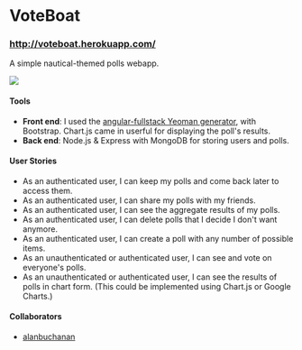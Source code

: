 # VoteBoat
### http://voteboat.herokuapp.com/
A simple nautical-themed polls webapp.

![](http://i.imgur.com/kJ21dmC.png)

#### Tools
- **Front end**: I used the [angular-fullstack Yeoman generator](https://github.com/DaftMonk/generator-angular-fullstack), with Bootstrap. Chart.js came in userful for displaying the poll's results.
- **Back end**: Node.js & Express with MongoDB for storing users and polls.

#### User Stories
- As an authenticated user, I can keep my polls and come back later to access them.
- As an authenticated user, I can share my polls with my friends.
- As an authenticated user, I can see the aggregate results of my polls.
- As an authenticated user, I can delete polls that I decide I don't want anymore.
- As an authenticated user, I can create a poll with any number of possible items.
- As an unauthenticated or authenticated user, I can see and vote on everyone's polls.
- As an unauthenticated or authenticated user, I can see the results of polls in chart form. (This could be implemented using Chart.js or Google Charts.)

#### Collaborators
- [alanbuchanan](https://github.com/alanbuchanan/)
